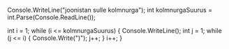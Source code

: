 Console.WriteLine("joonistan sulle kolmnurga");
int kolmnurgaSuurus = int.Parse(Console.ReadLine());

int i = 1;
while (i <= kolmnurgaSuurus)
{
    Console.WriteLine();
    int j = 1;
    while (j <= i)
    {
        Console.Write(")");
        j++;
    }
    i++;
}
